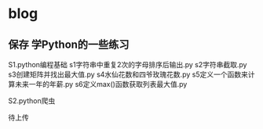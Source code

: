 # blog
保存 学Python的一些练习
-------------------------
S1.python编程基础
s1字符串中重复2次的字母排序后输出.py
s2字符串截取.py
s3创建矩阵并找出最大值.py
s4水仙花数和四爷玫瑰花数.py
s5定义一个函数来计算未来一年的年薪.py
s6定义max()函数获取列表最大值.py

S2.python爬虫

待上传
